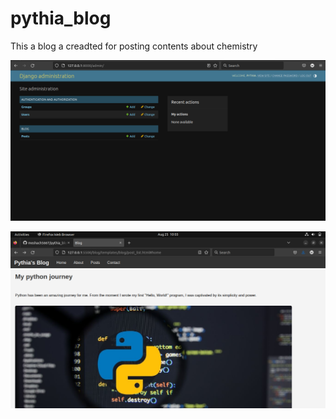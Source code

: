 # pythia_blog

This a blog a creadted for posting contents about chemistry


![Django admin](https://github.com/meshach5667/pythia_blog/blob/master/Images/Screenshot%20from%202023-08-24%2019-56-00.png)

![My bog UI](https://github.com/meshach5667/pythia_blog/blob/master/Images/Screenshot%20from%202023-08-25%2010-04-02.png)
